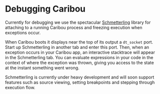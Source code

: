 # Debugging Caribou

Currently for debugging we use the spectacular
[Schmetterling](https://github.com/prismofeverything/schmetterling) library for
attaching to a running Caribou process and freezing execution when exceptions
occur.

When Caribou boots it displays near the top of its output a `dt_socket` port.
Start up Schmetterling in another tab and enter this port.  Then, when an
exception occurs in your Caribou app, an interactive stacktrace will appear in
the Schmetterling tab.  You can evaluate expressions in your code in the context
of where the exception was thrown, giving you access to the state at the instant
something went wrong.

Schmetterling is currently under heavy development and will soon support
features such as source viewing, setting breakpoints and stepping through
execution flow.
